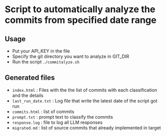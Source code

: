 # Script to automatically analyze the commits from specified date range

## Usage
- Put your API_KEY in the file
- Specify the git directory you want to analyze in GIT_DIR
- Run the script `./commitalyze.sh`

## Generated files
- `index.html` : Files with the the list of commits with each classification and the details
- `last_run_date.txt` : Log file that write the latest date of the script got run
- `commits.html` : list of commits
- `prompt.txt` : prompt text to classify the commits
- `response.log` : file to log all LLM responses 
- `migrated.md` : list of source commits that already implemented in target 
